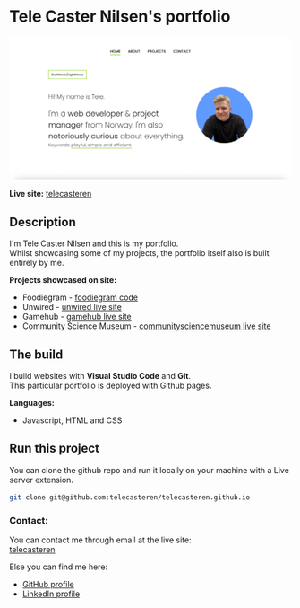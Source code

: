 # Tele Caster Nilsen's portfolio

![image](resources/images/portfolio-landing.webp)

**Live site:** [telecasteren](https://telecasteren.github.io/)

## Description

I'm Tele Caster Nilsen and this is my portfolio.<br/>
Whilst showcasing some of my projects, the portfolio itself also is built entirely by me.

**Projects showcased on site:**

- Foodiegram - [foodiegram code](https://github.com/telecasteren/social-app-noroff)
- Unwired - [unwired live site](https://unwired.netlify.app/)
- Gamehub - [gamehub live site](https://gamehub-tele.netlify.app/)
- Community Science Museum - [communitysciencemuseum live site](https://telecasteren-semester1.netlify.app/)

## The build

I build websites with **Visual Studio Code** and **Git**.<br/>
This particular portfolio is deployed with Github pages.

**Languages:**</br>

- Javascript, HTML and CSS

## Run this project

You can clone the github repo and run it locally on your machine with a Live server extension.

```bash
git clone git@github.com:telecasteren/telecasteren.github.io
```

### Contact:

You can contact me through email at the live site:</br>
[telecasteren](https://telecasteren.github.io/#contact)

Else you can find me here:

- [GitHub profile](https://github.com/telecasteren)
- [LinkedIn profile](https://www.linkedin.com/in/tele-caster-nilsen-7002b9249/)
